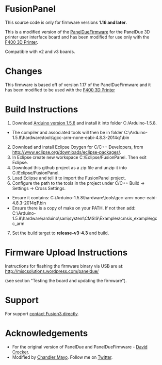 # FusionPanel
This source code is only for firmware versions **1.16 and later**.

This is a modified version of the [PanelDueFirmware](https://github.com/dc42/PanelDueFirmware) for the PanelDue 3D printer user interface board and has been modified for use only with the [F400 3D Printer](http://fusion3design.com).

Compatible with v2 and v3 boards.

# Changes
This firmware is based off of version 1.17 of the PanelDueFirmware and it has been modified to be used with the [F400 3D Printer](http://fusion3design.com)

# Build Instructions
1. Download [Arduino version 1.5.8](https://www.arduino.cc/download_handler.php?f=/arduino-1.5.8-windows.zip) and install it into folder C:/Arduino-1.5.8.
  * The compiler and associated tools will then be in folder C:\Arduino-1.5.8\hardware\tools\gcc-arm-none-eabi-4.8.3-2014q1\bin
2. Download and install Eclipse Oxygen for C/C++ Developers, from http://www.eclipse.org/downloads/eclipse-packages/.
3. In Eclipse create new workspace C:/Eclipse/FusionPanel. Then exit Eclipse.
4. Download this github project as a zip file and unzip it into C:/Eclipse/FusionPanel.
5. Load Eclipse and tell it to import the FusionPanel project.
6. Configure the path to the tools in the project under C/C++ Build -> Settings -> Cross Settings.
  * Ensure it contains: C:\Arduino-1.5.8\hardware\tools\gcc-arm-none-eabi-4.8.3-2014q1\bin
  * Ensure there is a copy of make on your PATH. If not then add: C:\Arduino-1.5.8\hardware\arduino\sam\system\CMSIS\Examples\cmsis_example\gcc_arm
 7. Set the build target to **release-v3-4.3** and build.

# Firmware Upload Instructions
Instructions for flashing the firmware binary via USB are at: http://miscsolutions.wordpress.com/paneldue/

(see section "Testing the board and updating the firmware").

# Support
For support [contact Fusion3 directly](https://fusion3design.com/contact_support/).

# Acknowledgements
* For the original version of PanelDue and PanelDueFirmware - [David Crocker](https://miscsolutions.wordpress.com/).
* Modified by [Chandler Mayo](http://ChandlerMayo.com). Follow me on [Twitter](https://twitter.com/MayoChandler).
